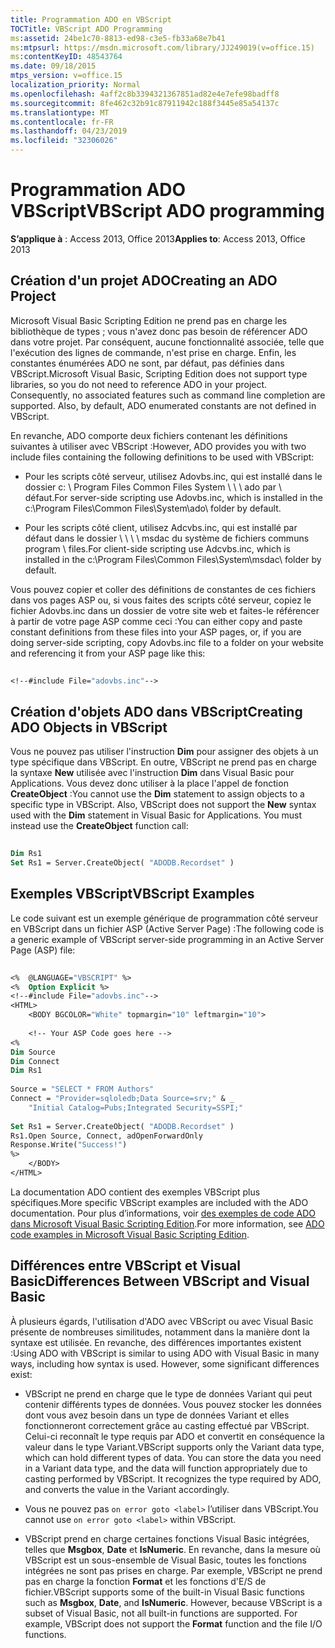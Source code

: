 ```yaml
---
title: Programmation ADO en VBScript
TOCTitle: VBScript ADO Programming
ms:assetid: 24be1c70-8813-ed98-c3e5-fb33a68e7b41
ms:mtpsurl: https://msdn.microsoft.com/library/JJ249019(v=office.15)
ms:contentKeyID: 48543764
ms.date: 09/18/2015
mtps_version: v=office.15
localization_priority: Normal
ms.openlocfilehash: 4aff2c8b3394321367851ad82e4e7efe98badff8
ms.sourcegitcommit: 8fe462c32b91c87911942c188f3445e85a54137c
ms.translationtype: MT
ms.contentlocale: fr-FR
ms.lasthandoff: 04/23/2019
ms.locfileid: "32306026"
---
```

# <a name="vbscript-ado-programming"></a><span data-ttu-id="321d9-102">Programmation ADO VBScript</span><span class="sxs-lookup"><span data-stu-id="321d9-102">VBScript ADO programming</span></span>


<span data-ttu-id="321d9-103">**S’applique à** : Access 2013, Office 2013</span><span class="sxs-lookup"><span data-stu-id="321d9-103">**Applies to**: Access 2013, Office 2013</span></span> 

## <a name="creating-an-ado-project"></a><span data-ttu-id="321d9-104">Création d'un projet ADO</span><span class="sxs-lookup"><span data-stu-id="321d9-104">Creating an ADO Project</span></span>

<span data-ttu-id="321d9-p101">Microsoft Visual Basic Scripting Edition ne prend pas en charge les bibliothèque de types ; vous n'avez donc pas besoin de référencer ADO dans votre projet. Par conséquent, aucune fonctionnalité associée, telle que l'exécution des lignes de commande, n'est prise en charge. Enfin, les constantes énumérées ADO ne sont, par défaut, pas définies dans VBScript.</span><span class="sxs-lookup"><span data-stu-id="321d9-p101">Microsoft Visual Basic, Scripting Edition does not support type libraries, so you do not need to reference ADO in your project. Consequently, no associated features such as command line completion are supported. Also, by default, ADO enumerated constants are not defined in VBScript.</span></span>

<span data-ttu-id="321d9-108">En revanche, ADO comporte deux fichiers contenant les définitions suivantes à utiliser avec VBScript :</span><span class="sxs-lookup"><span data-stu-id="321d9-108">However, ADO provides you with two include files containing the following definitions to be used with VBScript:</span></span>

  - <span data-ttu-id="321d9-109">Pour les scripts côté serveur, utilisez Adovbs.inc, qui est installé dans le dossier c: \\ Program Files Common Files System \\ \\ \\ ado par \\ défaut.</span><span class="sxs-lookup"><span data-stu-id="321d9-109">For server-side scripting use Adovbs.inc, which is installed in the c:\\Program Files\\Common Files\\System\\ado\\ folder by default.</span></span>

  - <span data-ttu-id="321d9-110">Pour les scripts côté client, utilisez Adcvbs.inc, qui est installé par défaut dans le dossier \\ \\ \\ \\ msdac du système de fichiers communs program \\ files.</span><span class="sxs-lookup"><span data-stu-id="321d9-110">For client-side scripting use Adcvbs.inc, which is installed in the c:\\Program Files\\Common Files\\System\\msdac\\ folder by default.</span></span>

<span data-ttu-id="321d9-111">Vous pouvez copier et coller des définitions de constantes de ces fichiers dans vos pages ASP ou, si vous faites des scripts côté serveur, copiez le fichier Adovbs.inc dans un dossier de votre site web et faites-le référencer à partir de votre page ASP comme ceci :</span><span class="sxs-lookup"><span data-stu-id="321d9-111">You can either copy and paste constant definitions from these files into your ASP pages, or, if you are doing server-side scripting, copy Adovbs.inc file to a folder on your website and referencing it from your ASP page like this:</span></span>

```vb 
 
<!--#include File="adovbs.inc"--> 
```

## <a name="creating-ado-objects-in-vbscript"></a><span data-ttu-id="321d9-112">Création d'objets ADO dans VBScript</span><span class="sxs-lookup"><span data-stu-id="321d9-112">Creating ADO Objects in VBScript</span></span>

<span data-ttu-id="321d9-p102">Vous ne pouvez pas utiliser l'instruction **Dim** pour assigner des objets à un type spécifique dans VBScript. En outre, VBScript ne prend pas en charge la syntaxe **New** utilisée avec l'instruction **Dim** dans Visual Basic pour Applications. Vous devez donc utiliser à la place l'appel de fonction **CreateObject** :</span><span class="sxs-lookup"><span data-stu-id="321d9-p102">You cannot use the **Dim** statement to assign objects to a specific type in VBScript. Also, VBScript does not support the **New** syntax used with the **Dim** statement in Visual Basic for Applications. You must instead use the **CreateObject** function call:</span></span>

```vb 
 
Dim Rs1 
Set Rs1 = Server.CreateObject( "ADODB.Recordset" ) 
```

## <a name="vbscript-examples"></a><span data-ttu-id="321d9-116">Exemples VBScript</span><span class="sxs-lookup"><span data-stu-id="321d9-116">VBScript Examples</span></span>

<span data-ttu-id="321d9-117">Le code suivant est un exemple générique de programmation côté serveur en VBScript dans un fichier ASP (Active Server Page) :</span><span class="sxs-lookup"><span data-stu-id="321d9-117">The following code is a generic example of VBScript server-side programming in an Active Server Page (ASP) file:</span></span>

```vb 
 
<%  @LANGUAGE="VBSCRIPT" %> 
<%  Option Explicit %> 
<!--#include File="adovbs.inc"--> 
<HTML> 
    <BODY BGCOLOR="White" topmargin="10" leftmargin="10"> 
 
    <!-- Your ASP Code goes here --> 
<% 
Dim Source 
Dim Connect 
Dim Rs1 
     
Source = "SELECT * FROM Authors" 
Connect = "Provider=sqloledb;Data Source=srv;" & _ 
    "Initial Catalog=Pubs;Integrated Security=SSPI;" 
 
Set Rs1 = Server.CreateObject( "ADODB.Recordset" ) 
Rs1.Open Source, Connect, adOpenForwardOnly 
Response.Write("Success!") 
%> 
    </BODY> 
</HTML> 
```

<span data-ttu-id="321d9-118">La documentation ADO contient des exemples VBScript plus spécifiques.</span><span class="sxs-lookup"><span data-stu-id="321d9-118">More specific VBScript examples are included with the ADO documentation.</span></span> <span data-ttu-id="321d9-119">Pour plus d’informations, voir [des exemples de code ADO dans Microsoft Visual Basic Scripting Edition](ado-code-examples-in-microsoft-visual-basic-scripting-edition.md).</span><span class="sxs-lookup"><span data-stu-id="321d9-119">For more information, see [ADO code examples in Microsoft Visual Basic Scripting Edition](ado-code-examples-in-microsoft-visual-basic-scripting-edition.md).</span></span>

## <a name="differences-between-vbscript-and-visual-basic"></a><span data-ttu-id="321d9-120">Différences entre VBScript et Visual Basic</span><span class="sxs-lookup"><span data-stu-id="321d9-120">Differences Between VBScript and Visual Basic</span></span>

<span data-ttu-id="321d9-p104">À plusieurs égards, l'utilisation d'ADO avec VBScript ou avec Visual Basic présente de nombreuses similitudes, notamment dans la manière dont la syntaxe est utilisée. En revanche, des différences importantes existent :</span><span class="sxs-lookup"><span data-stu-id="321d9-p104">Using ADO with VBScript is similar to using ADO with Visual Basic in many ways, including how syntax is used. However, some significant differences exist:</span></span>

- <span data-ttu-id="321d9-p105">VBScript ne prend en charge que le type de données Variant qui peut contenir différents types de données. Vous pouvez stocker les données dont vous avez besoin dans un type de données Variant et elles fonctionneront correctement grâce au casting effectué par VBScript. Celui-ci reconnaît le type requis par ADO et convertit en conséquence la valeur dans le type Variant.</span><span class="sxs-lookup"><span data-stu-id="321d9-p105">VBScript supports only the Variant data type, which can hold different types of data. You can store the data you need in a Variant data type, and the data will function appropriately due to casting performed by VBScript. It recognizes the type required by ADO, and converts the value in the Variant accordingly.</span></span>

- <span data-ttu-id="321d9-126">Vous ne pouvez pas `on error goto <label>` l’utiliser dans VBScript.</span><span class="sxs-lookup"><span data-stu-id="321d9-126">You cannot use `on error goto <label>` within VBScript.</span></span>

- <span data-ttu-id="321d9-p106">VBScript prend en charge certaines fonctions Visual Basic intégrées, telles que **Msgbox**, **Date** et **IsNumeric**. En revanche, dans la mesure où VBScript est un sous-ensemble de Visual Basic, toutes les fonctions intégrées ne sont pas prises en charge. Par exemple, VBScript ne prend pas en charge la fonction **Format** et les fonctions d'E/S de fichier.</span><span class="sxs-lookup"><span data-stu-id="321d9-p106">VBScript supports some of the built-in Visual Basic functions such as **Msgbox**, **Date**, and **IsNumeric**. However, because VBScript is a subset of Visual Basic, not all built-in functions are supported. For example, VBScript does not support the **Format** function and the file I/O functions.</span></span>

